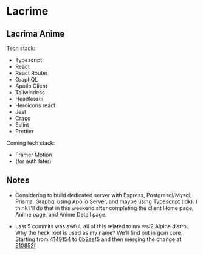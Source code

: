# Lacrime

## Lacrima Anime

Tech stack:

- Typescript
- React
- React Router
- GraphQL
- Apollo Client
- Tailwindcss
- Headlessui
- Heroicons react
- Jest
- Craco
- Eslint
- Prettier

Coming tech stack:

- Framer Motion
- (for auth later)

## Notes

- Considering to build dedicated server with Express, Postgresql/Mysql, Prisma, Graphql using Apollo Server, and maybe using Typescript (idk). I think I'll do that in this weekend after completing the client Home page, Anime page, and Anime Detail page.

- Last 5 commits was awful, all of this related to my wsl2 Alpine distro. Why the heck root is used as my name? We'll find out in gcm core. Starting from [4149154](https://github.com/Milkywayrules/JS-Drill-Advanced/commit/414915434e0199ee3b9f84d732e2d61af9a8109e) to [0b2aef5](https://github.com/Milkywayrules/JS-Drill-Advanced/commit/0b2aef5d2b5246680db1393e0e9dca7abe09b41a) and then merging the change at [510852f](https://github.com/Milkywayrules/JS-Drill-Advanced/commit/510852f8ade0503f1078db9b9d9fb19c60a22cad)
